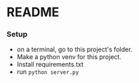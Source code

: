 # README #

### Setup ###
* on a terminal, go to this project's folder.
* Make a python venv for this project.
* Install requirements.txt
* run `python server.py`